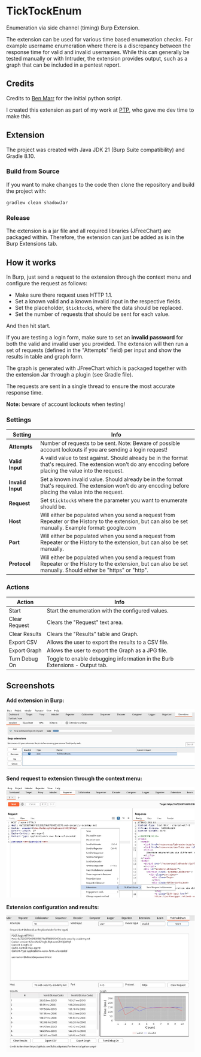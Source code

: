 # TickTockEnum
Enumeration via side channel (timing) Burp Extension. 

The extension can be used for various time based enumeration checks. For example username enumeration where there is a discrepancy between the response time for valid and invalid usernames. While this can generally be tested manually or with Intruder, the extension provides output, such as a graph that can be included in a pentest report.



## Credits

Credits to [Ben Marr](https://github.com/fullstackpotato) for the initial python script.

I created this extension as part of my work at [PTP](https://pentestpartners.com), who gave me dev time to make this.



## Extension

The project was created with Java JDK 21 (Burp Suite compatibility) and Gradle 8.10.



### Build from Source

If you want to make changes to the code then clone the repository and build the project with:

```
gradlew clean shadowJar
```



### Release

The extension is a jar file and all required libraries (JFreeChart) are packaged within. Therefore, the extension can just be added as is in the Burp Extensions tab.



## How it works

In Burp, just send a request to the extension through the context menu and configure the request as follows:

- Make sure there request uses HTTP 1.1.
- Set a known valid and a known invalid input in the respective fields.
- Set the placeholder, `$ticktock$`, where the data should be replaced.
- Set the number of requests that should be sent for each value.

And then hit start.



If you are testing a login form, make sure to set an **invalid password** for both the valid and invalid user you provided. The extension will then run a set of requests (defined in the "Attempts" field) per input and show the results in table and graph form. 

The graph is generated with JFreeChart which is packaged together with the extension Jar through a plugin (see Gradle file).

The requests are sent in a single thread to ensure the most accurate response time. 

**Note:** beware of account lockouts when testing!



### Settings

| Setting           | Info                                                         |
| ----------------- | ------------------------------------------------------------ |
| **Attempts**      | Number of requests to be sent. Note: Beware of possible account lockouts if you are sending a login request! |
| **Valid Input**   | A valid value to test against. Should already be in the format that's required. The extension won't do any encoding before placing the value into the request. |
| **Invalid Input** | Set a known invalid value. Should already be in the format that's required. The extension won't do any encoding before placing the value into the request. |
| **Request**       | Set `$ticktock$` where the parameter you want to enumerate should be. |
| **Host**          | Will either be populated when you send a request from Repeater or the History to the extension, but can also be set manually. Example format: google.com |
| **Port**          | Will either be populated when you send a request from Repeater or the History to the extension, but can also be set manually. |
| **Protocol**      | Will either be populated when you send a request from Repeater or the History to the extension, but can also be set manually. Should either be "https" or "http". |



### Actions

| Action        | Info                                                         |
| ------------- | ------------------------------------------------------------ |
| Start         | Start the enumeration with the configured values.            |
| Clear Request | Clears the "Request" text area.                              |
| Clear Results | Clears the "Results" table and Graph.                        |
| Export CSV    | Allows the user to export the results to a CSV file.         |
| Export Graph  | Allows the user to export the Graph as a JPG file.           |
| Turn Debug On | Toggle to enable debugging information in the Burb Extensions - Output tab. |



## Screenshots

**Add extension in Burp:**

![BurpExtensions](screenshots/burp-extensions.jpg)



**Send request to extension through the context menu:**

![ContextMenu](screenshots/send-request-to-extension.jpg)



**Extension configuration and results:**

![TickTockEnum](screenshots/enumeration-results.jpg)

